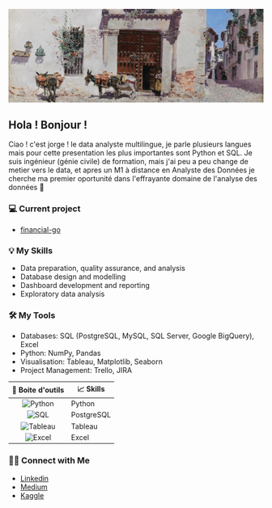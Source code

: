 ![alt text](https://github.com/ocon-ene/ocon-ene/blob/main/house_toledo.jpg)

## Hola ! Bonjour ! 

Ciao ! c'est jorge ! le data analyste multilingue, je parle plusieurs langues mais pour cette presentation les plus importantes sont Python et SQL.
Je suis ingénieur (génie civile) de formation, mais j'ai peu a peu change de metier vers le data, et apres un M1 à distance en Analyste des Données je cherche ma premier oportunité dans l'effrayante domaine de l'analyse des données :ghost:

### 💻 Current project
- [financial-go](https://github.com/Jvillegasd/financial-go)

### 💡 My Skills
- Data preparation, quality assurance, and analysis
- Database design and modelling
- Dashboard development and reporting
- Exploratory data analysis

### 🛠️ My Tools
- Databases: SQL (PostgreSQL, MySQL, SQL Server, Google BigQuery), Excel
- Python: NumPy, Pandas
- Visualisation: Tableau, Matplotlib, Seaborn
- Project Management: Trello, JIRA


| :school_satchel: **Boite d'outils**  | :chart_with_upwards_trend: **Skills**  |
|-----:|-----------|
|  <div align="center">![Python](https://img.icons8.com/color/24/null/python--v1.png) | Python |
|  <div align="center">![SQL](https://img.icons8.com/color/20/null/postgreesql.png) | PostgreSQL |
|  <div align="center">![Tableau](https://img.icons8.com/color/24/null/tableau-software.png) | Tableau |
|  <div align="center">![Excel](https://img.icons8.com/color/24/null/microsoft-excel-2019--v1.png) | Excel |

### 🙌🏻 Connect with Me
- [Linkedin](https://www.linkedin.com/in/katiehuangx/)
- [Medium](https://katiehuangx.medium.com)
- [Kaggle](https://www.kaggle.com/katiehuangx)
